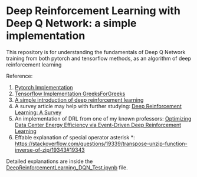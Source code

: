 # Deep Reinforcement Learning with Deep Q Network: a simple implementation
This repository is for understanding the fundamentals of Deep Q Network training from both pytorch and tensorflow methods, as an algorithm of deep reinforcement learning

Reference: 
1. [Pytorch Implementation](https://pytorch.org/tutorials/intermediate/reinforcement_q_learning.html#training)
2. [Tensorflow Implementation GreeksForGreeks](https://www.geeksforgeeks.org/a-beginners-guide-to-deep-reinforcement-learning/)
3. [A simple introduction of deep reinforcement learning](https://aws.amazon.com/what-is/reinforcement-learning/#:~:text=Reinforcement%20learning%20(RL)%20is%20a,use%20to%20achieve%20their%20goals.)
4. A survey article may help with further studying: [Deep Reinforcement Learning: A Survey](https://ieeexplore.ieee.org/document/9904958)
5. An implementation of DRL from one of my known professors: [Optimizing Data Center Energy Efficiency via Event-Driven Deep Reinforcement Learning](https://ieeexplore.ieee.org/document/9729602)
6. Effable explanation of special operator asterisk *: https://stackoverflow.com/questions/19339/transpose-unzip-function-inverse-of-zip/19343#19343


Detailed explanations are inside the [DeepReinforcementLearning_DQN_Test.ipynb](https://github.com/TyBruceChen/Deep-Reinforcement-Learning-with-Deep-Q-Network--a-simple-implementation/blob/main/DeepReinforcementLearning_DQN_Test.ipynb) file.
